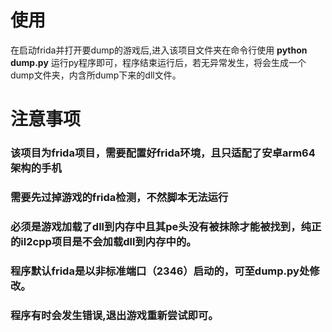 # 使用
在启动frida并打开要dump的游戏后,进入该项目文件夹在命令行使用 __python dump.py__ 运行py程序即可，程序结束运行后，若无异常发生，将会生成一个dump文件夹，内含所dump下来的dll文件。


# 注意事项
###    该项目为frida项目，需要配置好frida环境，且只适配了安卓arm64架构的手机
###    需要先过掉游戏的frida检测，不然脚本无法运行
###    必须是游戏加载了dll到内存中且其pe头没有被抹除才能被找到，纯正的il2cpp项目是不会加载dll到内存中的。
###    程序默认frida是以非标准端口（2346）启动的，可至dump.py处修改。
###    程序有时会发生错误,退出游戏重新尝试即可。

